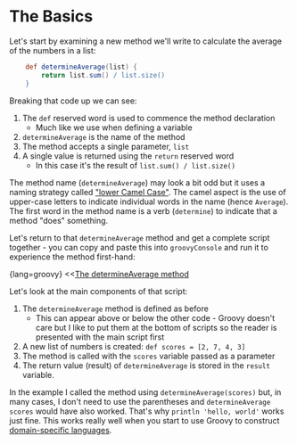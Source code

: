 # The Basics

Let's start by examining a new method we'll write to calculate the average of the numbers in a list:

```groovy
	def determineAverage(list) {
	    return list.sum() / list.size()
	}
```

Breaking that code up we can see:

1. The `def` reserved word is used to commence the method declaration
	- Much like we use when defining a variable
1. `determineAverage` is the name of the method
1. The method accepts a single parameter, `list`
1. A single value is returned using the `return` reserved word
	- In this case it's the result of `list.sum() / list.size()`

The method name (`determineAverage`) may look a bit odd but it uses a naming strategy called ["lower Camel Case"](https://en.wikipedia.org/wiki/CamelCase). The camel aspect is the use of upper-case letters to indicate individual words in the name (hence `Average`). The first word in the method name is a verb (`determine`) to indicate that a method "does" something.

Let's return to that `determineAverage` method and get a complete script together - you can copy and paste this into `groovyConsole` and run it to experience the method first-hand:

{lang=groovy}
<<[The determineAverage method](code/06/01/determineAverage.groovy)

Let's look at the main components of that script:

1. The `determineAverage` method is defined as before
    * This can appear above or below the other code - Groovy doesn't care but I like to put them at the bottom of scripts so the reader is presented with the main script first
1. A new list of numbers is created: `def scores = [2, 7, 4, 3]`
1. The method is called with the `scores` variable passed as a parameter
1. The return value (result) of `determineAverage` is stored in the `result` variable.

In the example I called the method using `determineAverage(scores)` but, in many cases, I don't need to use the parentheses and `determineAverage scores` would have also worked. That's why `println 'hello, world'` works just fine. This works really well when you start to use Groovy to construct [domain-specific languages](http://groovy-lang.org/dsls.html).
